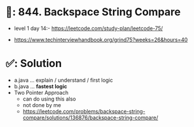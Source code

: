 # 📄: 844. Backspace String Compare

<!-- - (0_asdf) :- https://github.com/withrvr/DSA-Final-450-Sheet -->
- level 1 day 14:- https://leetcode.com/study-plan/leetcode-75/
<!-- - https://neetcode.io/practice -->
- https://www.techinterviewhandbook.org/grind75?weeks=26&hours=40

# ✅: Solution

- a.java ... explain / understand / first logic
- b.java ... **fastest logic**
- Two Pointer Approach
  - can do using this also
  - not done by me
  - https://leetcode.com/problems/backspace-string-compare/solutions/136876/backspace-string-compare/
